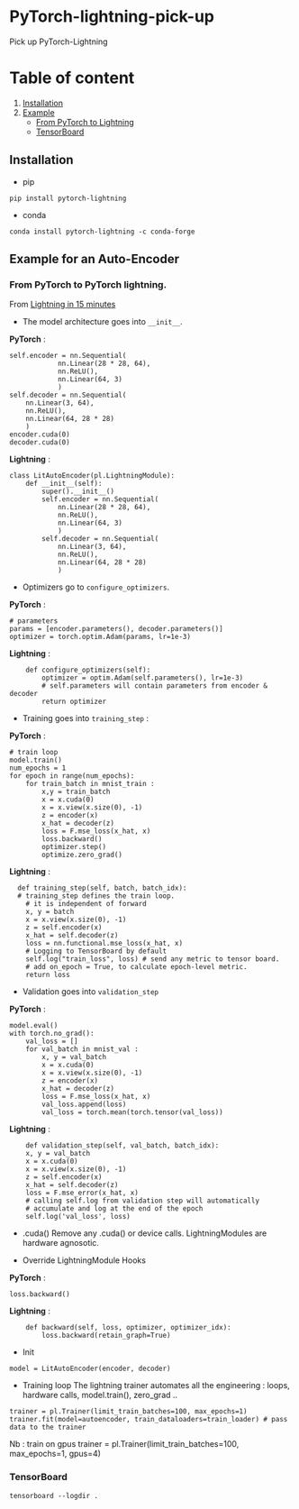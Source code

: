 # PyTorch-lightning-pick-up
Pick up PyTorch-Lightning 

# Table of content 

1. [Installation](#install)
2. [Example](#example)
    - [From PyTorch to Lightning](#light)
    - [TensorBoard](#tensorboard)

## Installation <a name="install"></a>

- pip
```{bash}
pip install pytorch-lightning
```

- conda
```{bash}
conda install pytorch-lightning -c conda-forge
```
## Example for an Auto-Encoder <a name="example"></a>

### From PyTorch to PyTorch lightning. <a name="ligth"></a>

From [Lightning in 15 minutes](https://pytorch-lightning.readthedocs.io/en/stable/starter/introduction.html)

- The model architecture goes into  ```__init__```.

__PyTorch__ : 
``` {python}
self.encoder = nn.Sequential(
            nn.Linear(28 * 28, 64), 
            nn.ReLU(),
            nn.Linear(64, 3)
            )
self.decoder = nn.Sequential(
    nn.Linear(3, 64), 
    nn.ReLU(), 
    nn.Linear(64, 28 * 28)
    )
encoder.cuda(0)
decoder.cuda(0)
```

__Lightning__ : 
``` {python}
class LitAutoEncoder(pl.LightningModule):
    def __init__(self):
        super().__init__()
        self.encoder = nn.Sequential(
            nn.Linear(28 * 28, 64), 
            nn.ReLU(),
            nn.Linear(64, 3)
            )
        self.decoder = nn.Sequential(
            nn.Linear(3, 64), 
            nn.ReLU(), 
            nn.Linear(64, 28 * 28)
            )
```

- Optimizers go to ```configure_optimizers```.

__PyTorch__ : 
```{python}
# parameters
params = [encoder.parameters(), decoder.parameters()]
optimizer = torch.optim.Adam(params, lr=1e-3)
```

__Lightning__ : 
```{python}
    def configure_optimizers(self):
        optimizer = optim.Adam(self.parameters(), lr=1e-3) 
        # self.parameters will contain parameters from encoder & decoder
        return optimizer 
```

- Training goes into ```training_step``` :

__PyTorch__ :
```{python}
# train loop
model.train()
num_epochs = 1
for epoch in range(num_epochs):
    for train_batch in mnist_train : 
        x,y = train_batch
        x = x.cuda(0)
        x = x.view(x.size(0), -1)
        z = encoder(x)
        x_hat = decoder(z)
        loss = F.mse_loss(x_hat, x)
        loss.backward()
        optimizer.step()
        optimize.zero_grad()
```

__Lightning__ : 
```{python}
  def training_step(self, batch, batch_idx):
  # training_step defines the train loop.
    # it is independent of forward
    x, y = batch
    x = x.view(x.size(0), -1)
    z = self.encoder(x)
    x_hat = self.decoder(z)
    loss = nn.functional.mse_loss(x_hat, x)
    # Logging to TensorBoard by default
    self.log("train_loss", loss) # send any metric to tensor board.
    # add on_epoch = True, to calculate epoch-level metric. 
    return loss
```

- Validation goes into ```validation_step```

__PyTorch__ :
```{python}
model.eval()
with torch.no_grad():
    val_loss = []
    for val_batch in mnist_val : 
        x, y = val_batch
        x = x.cuda(0)
        x = x.view(x.size(0), -1)
        z = encoder(x)
        x_hat = decoder(z)
        loss = F.mse_loss(x_hat, x)
        val_loss.append(loss)
        val_loss = torch.mean(torch.tensor(val_loss))
```

__Lightning__ :
```{python}
    def validation_step(self, val_batch, batch_idx):    
    x, y = val_batch
    x = x.cuda(0)
    x = x.view(x.size(0), -1)
    z = self.encoder(x)
    x_hat = self.decoder(z)
    loss = F.mse_error(x_hat, x)
    # calling self.log from validation step will automatically
    # accumulate and log at the end of the epoch 
    self.log('val_loss', loss)
```

- .cuda()
Remove any .cuda() or device calls. 
LightningModules are hardware agnosotic. 

- Override LightningModule Hooks

__PyTorch__ : 
```{python}
loss.backward()
```

__Lightning__ : 
```{python}
    def backward(self, loss, optimizer, optimizer_idx): 
        loss.backward(retain_graph=True)
```

- Init 
```{python}
model = LitAutoEncoder(encoder, decoder)
```
- Training loop
The lightning trainer automates all the engineering : loops, hardware calls, model.train(), zero_grad ..
```{python}
trainer = pl.Trainer(limit_train_batches=100, max_epochs=1)
trainer.fit(model=autoencoder, train_dataloaders=train_loader) # pass data to the trainer
```
Nb : train on gpus
trainer = pl.Trainer(limit_train_batches=100, max_epochs=1, gpus=4)

### TensorBoard <a name="tensorboard"></a>
```{bash}
tensorboard --logdir .
```
